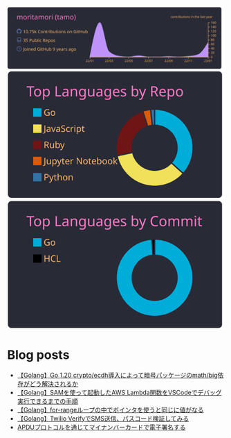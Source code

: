 [![](https://raw.githubusercontent.com/moritamori/moritamori/master/profile-summary-card-output/dracula/0-profile-details.svg)](https://github.com/vn7n24fzkq/github-profile-summary-cards)
[![](https://raw.githubusercontent.com/moritamori/moritamori/master/profile-summary-card-output/dracula/1-repos-per-language.svg)](https://github.com/vn7n24fzkq/github-profile-summary-cards)
[![](https://raw.githubusercontent.com/moritamori/moritamori/master/profile-summary-card-output/dracula/2-most-commit-language.svg)](https://github.com/vn7n24fzkq/github-profile-summary-cards)

# Blog posts
<!-- BLOG-POST-LIST:START -->
- [【Golang】Go 1.20 crypto/ecdh導入によって暗号パッケージのmath/big依存がどう解決されるか](https://simple-minds-think-alike.moritamorie.com/entry/crypto-ecdh)
- [【Golang】SAMを使って起動したAWS Lambda関数をVSCodeでデバッグ実行できるまでの手順](https://simple-minds-think-alike.moritamorie.com/entry/golang-lambda-vscode-debug)
- [【Golang】for-rangeループの中でポインタを使うと同じに値がなる](https://simple-minds-think-alike.moritamorie.com/entry/for-range-with-pointer)
- [【Golang】Twilio VerifyでSMS送信、パスコード検証してみる](https://simple-minds-think-alike.moritamorie.com/entry/verify-with-twilio-go)
- [APDUプロトコルを通じてマイナンバーカードで電子署名する](https://simple-minds-think-alike.moritamorie.com/entry/my-number-card-with-apdu)
<!-- BLOG-POST-LIST:END -->

